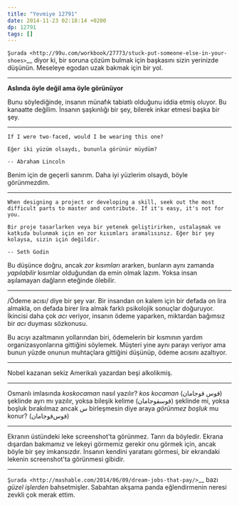 ```yaml
---
title: "Yevmiye 12791"
date: 2014-11-23 02:18:14 +0200
dp: 12791
tags: []
---
```


`Şurada <http://99u.com/workbook/27773/stuck-put-someone-else-in-your-shoes>`__
diyor ki, bir soruna çözüm bulmak için başkasını sizin yerinizde
düşünün. Meseleye egodan uzak bakmak için bir yol.

--------------

**Aslında öyle değil ama öyle görünüyor**

Bunu söylediğinde, insanın münafık tabiatlı olduğunu iddia etmiş oluyor.
Bu kanaatte değilim. İnsanın şaşkınlığı bir şey, bilerek inkar etmesi
başka bir şey.

--------------

    If I were two-faced, would I be wearing this one?

    Eğer iki yüzüm olsaydı, bununla görünür müydüm?

    -- Abraham Lincoln

Benim için de geçerli sanırım. Daha iyi yüzlerim olsaydı, böyle
görünmezdim.

--------------

    When designing a project or developing a skill, seek out the most
    difficult parts to master and contribute. If it's easy, it's not for
    you.

    Bir proje tasarlarken veya bir yetenek geliştirirken, ustalaşmak ve
    katkıda bulunmak için en zor kısımları aramalısınız. Eğer bir şey
    kolaysa, sizin için değildir.

    -- Seth Godin

Bu düşünce doğru, ancak *zor kısımları* ararken, bunların aynı zamanda
*yapılabilir* kısımlar olduğundan da emin olmak lazım. Yoksa insan
aşılamayan dağların eteğinde ölebilir.

--------------

/Ödeme acısı/ diye bir şey var. Bir insandan on kalem için bir defada on
lira almakla, on defada birer lira almak farklı psikolojik sonuçlar
doğuruyor. İkincisi daha çok *acı* veriyor, insanın ödeme yaparken,
miktardan bağımsız bir *acı* duyması sözkonusu.

Bu acıyı azaltmanın yollarından biri, ödemelerin bir kısmının yardım
organizasyonlarına gittiğini söylemek. Müşteri yine aynı parayı veriyor
ama bunun yüzde onunun muhtaçlara gittiğini düşünüp, ödeme acısını
azaltıyor.

--------------

Nobel kazanan sekiz Amerikalı yazardan beşi alkolikmiş.

--------------

Osmanlı imlasında *koskocaman* nasıl yazılır? *kos kocaman* (قوس
قوجامان) şeklinde ayrı mı yazılır, yoksa bileşik kelime (قوسقوجامان)
şeklinde mi, yoksa boşluk bırakılmaz ancak س birleşmesin diye araya
*görünmez boşluk* mu konur? (قوس‌قوجامان)

--------------

Ekranın üstündeki leke screenshot'ta görünmez. Tanrı da böyledir. Ekrana
dışardan bakmamız ve lekeyi görmemiz gerekir onu görmek için, ancak
böyle bir şey imkansızdır. İnsanın kendini yaratanı görmesi, bir
ekrandaki lekenin screenshot'ta görünmesi gibidir.

--------------

`Şurada <http://mashable.com/2014/06/09/dream-jobs-that-pay/>`__ bazı
*güzel işlerden* bahsetmişler. Sabahtan akşama panda eğlendirmenin
neresi zevkli çok merak ettim.


